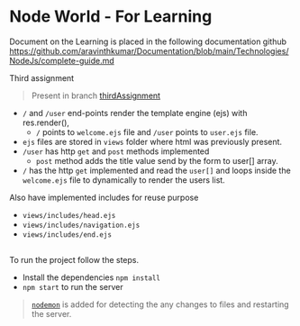 # Node World - For Learning

Document on the Learning is placed in the following documentation github
https://github.com/aravinthkumar/Documentation/blob/main/Technologies/NodeJs/complete-guide.md


Third assignment 
> Present in branch [thirdAssignment](https://github.com/aravinthkumar/node-world/tree/thirdAssignment)

- `/` and `/user` end-points render the template engine (ejs) with res.render(), 
  - `/` points to `welcome.ejs` file and `/user` points to `user.ejs` file.
- `ejs` files are stored in `views` folder where html was previously present.
- `/user` has http `get` and `post` methods implemented
   - `post` method adds the title value send by the form to user[] array.
- `/` has the http `get` implemented and read the `user[]` and loops inside the `welcome.ejs` file to dynamically to render the users list.

Also have implemented includes for reuse purpose
- `views/includes/head.ejs`
- `views/includes/navigation.ejs`
- `views/includes/end.ejs`



## 

To run the project follow the steps.

- Install the dependencies `npm install`
- `npm start` to run the server

> [`nodemon`](https://www.npmjs.com/package/nodemon) is added for detecting the any changes to files and restarting the server.



